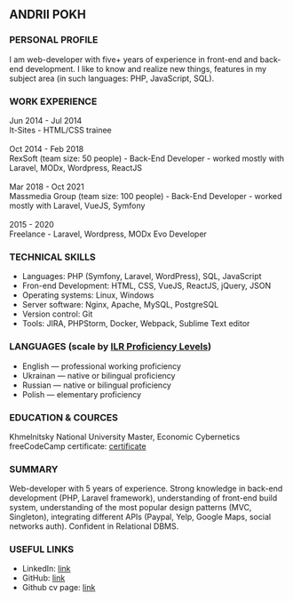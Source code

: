 ## ANDRII POKH

### PERSONAL PROFILE
I am web-developer with five+ years of experience in front-end
and back-end development. I like to know and realize new things,
features in my subject area (in such languages: PHP, JavaScript, SQL).


### WORK EXPERIENCE
 Jun 2014 - Jul 2014\
 It-Sites - HTML/CSS trainee
\
\
 Oct 2014 - Feb 2018\
 RexSoft (team size: 50 people) - Back-End Developer - worked mostly with Laravel, MODx, Wordpress, ReactJS
\
\
 Mar 2018 - Oct 2021\
 Massmedia Group (team size: 100 people) - Back-End Developer - worked mostly with Laravel, VueJS, Symfony  
\
 2015 - 2020\
 Freelance - Laravel, Wordpress, MODx Evo Developer

### TECHNICAL SKILLS
 - Languages: PHP (Symfony, Laravel, WordPress), SQL, JavaScript
 - Fron-end Development: HTML, CSS, VueJS, ReactJS, jQuery, JSON 
 - Operating systems: Linux, Windows
 - Server software: Nginx, Apache, MySQL, PostgreSQL
 - Version control: Git
 - Tools: JIRA, PHPStorm, Docker, Webpack, Sublime Text editor

### LANGUAGES (scale by [ILR Proficiency Levels](https://www.icls.edu/foreign-language-programs/ilr-proficiency-levels/))
 - English — professional working proficiency
 - Ukrainan — native or bilingual proficiency
 - Russian — native or bilingual proficiency
 - Polish — elementary proficiency

### EDUCATION & COURCES
 Khmelnitsky National University
 Master, Economic Cybernetics
\
 freeCodeCamp certificate: [certificate](http://bit.ly/2Vhl1Zj)

### SUMMARY
 Web-developer with 5 years of experience.
 Strong knowledge in back-end development (PHP, Laravel framework), 
 understanding of front-end build system, understanding of the most 
 popular design patterns (MVC, Singleton), integrating different APIs 
 (Paypal, Yelp, Google Maps, social networks auth).
 Confident in Relational DBMS.

### USEFUL LINKS
- LinkedIn:       [link](https://www.linkedin.com/in/andrii-pokh-604791b2)
- GitHub:         [link](https://github.com/poh-am)
- Github cv page: [link](https://poh-am.github.io)
